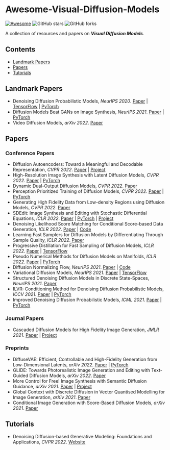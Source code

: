 # Awesome-Visual-Diffusion-Models

[![Awesome](https://cdn.rawgit.com/sindresorhus/awesome/d7305f38d29fed78fa85652e3a63e154dd8e8829/media/badge.svg)](https://github.com/sindresorhus/awesome)  ![GitHub stars](https://img.shields.io/github/stars/Xiefan-Guo/Awesome-Visual-Diffusion-Models?color=green)  ![GitHub forks](https://img.shields.io/github/forks/Xiefan-Guo/Awesome-Visual-Diffusion-Models?color=9cf)

A collection of resources and papers on ***Visual Diffusion Models***.

## Contents

- [Landmark Papers](#landmark-papers)
- [Papers](#papers)
- [Tutorials](#tutorials)

## Landmark Papers

- Denoising Diffusion Probabilistic Models, _NeurIPS 2020_. [Paper](https://papers.nips.cc/paper/2020/file/4c5bcfec8584af0d967f1ab10179ca4b-Paper.pdf) | [TensorFlow](https://github.com/hojonathanho/diffusion) | [PyTorch](https://github.com/pesser/pytorch_diffusion)
- Diffusion Models Beat GANs on Image Synthesis, _NeurIPS 2021_. [Paper](https://papers.nips.cc/paper/2021/file/49ad23d1ec9fa4bd8d77d02681df5cfa-Paper.pdf) | [PyTorch](https://github.com/openai/guided-diffusion)
- Video Diffusion Models, _arXiv 2022_. [Paper](https://arxiv.org/abs/2204.03458)

## Papers

### Conference Papers

- Diffusion Autoencoders: Toward a Meaningful and Decodable Representation, _CVPR 2022_. [Paper](https://arxiv.org/abs/2111.15640) | [Project](https://diff-ae.github.io/)
- High-Resolution Image Synthesis with Latent Diffusion Models, _CVPR 2022_. [Paper](https://arxiv.org/abs/2112.10752) | [PyTorch](https://github.com/CompVis/latent-diffusion)
- Dynamic Dual-Output Diffusion Models, _CVPR 2022_. [Paper](https://arxiv.org/abs/2203.04304)
- Perception Prioritized Training of Diffusion Models, _CVPR 2022_. [Paper](https://arxiv.org/abs/2204.00227) | [PyTorch](https://arxiv.org/abs/2204.00227)
- Generating High Fidelity Data from Low-density Regions using Diffusion Models, _CVPR 2022_. [Paper](https://arxiv.org/abs/2203.17260)
- SDEdit: Image Synthesis and Editing with Stochastic Differential Equations, _ICLR 2022_. [Paper](https://openreview.net/pdf?id=aBsCjcPu_tE) | [PyTorch](https://openreview.net/pdf?id=aBsCjcPu_tE) | [Project](https://sde-image-editing.github.io/)
- Denoising Likelihood Score Matching for Conditional Score-based Data Generation, _ICLR 2022_. [Paper](https://openreview.net/pdf?id=LcF-EEt8cCC) | [Code](https://github.com/chen-hao-chao/dlsm)
- Learning Fast Samplers for Diffusion Models by Differentiating Through Sample Quality, _ICLR 2022_. [Paper](https://openreview.net/pdf?id=VFBjuF8HEp)
- Progressive Distillation for Fast Sampling of Diffusion Models, _ICLR 2022_. [Paper](https://openreview.net/pdf?id=TIdIXIpzhoI) | [TensorFlow](https://github.com/google-research/google-research/tree/master/diffusion_distillation)
- Pseudo Numerical Methods for Diffusion Models on Manifolds, _ICLR 2022_. [Paper](https://openreview.net/pdf?id=PlKWVd2yBkY) | [PyTorch](https://github.com/luping-liu/PNDM)
- Diffusion Normalizing Flow, _NeurIPS 2021_. [Paper](https://proceedings.neurips.cc/paper/2021/file/876f1f9954de0aa402d91bb988d12cd4-Paper.pdf) | [Code](https://github.com/qsh-zh/DiffFlow)
- Variational Diffusion Models, _NeurIPS 2021_. [Paper](https://openreview.net/pdf?id=2LdBqxc1Yv) | [TensorFlow](https://github.com/revsic/jax-variational-diffwave)
- Structured Denoising Diffusion Models in Discrete State-Spaces, _NeurIPS 2021_. [Paper](https://proceedings.neurips.cc/paper/2021/file/958c530554f78bcd8e97125b70e6973d-Paper.pdf)
- ILVR: Conditioning Method for Denoising Diffusion Probabilistic Models, _ICCV 2021_. [Paper](https://openaccess.thecvf.com/content/ICCV2021/papers/Choi_ILVR_Conditioning_Method_for_Denoising_Diffusion_Probabilistic_Models_ICCV_2021_paper.pdf) | [PyTorch](https://github.com/jychoi118/ilvr_adm)
- Improved Denoising Diffusion Probabilistic Models, _ICML 2021_. [Paper](http://proceedings.mlr.press/v139/nichol21a/nichol21a.pdf) | [PyTorch](https://github.com/openai/guided-diffusion)

### Journal Papers

- Cascaded Diffusion Models for High Fidelity Image Generation, _JMLR 2021_. [Paper](https://www.jmlr.org/papers/volume23/21-0635/21-0635.pdf) | [Project](https://cascaded-diffusion.github.io/)

### Preprints

- DiffuseVAE: Efficient, Controllable and High-Fidelity Generation from Low-Dimensional Latents, _arXiv 2022_. [Paper](https://arxiv.org/abs/2201.00308) | [PyTorch](https://github.com/kpandey008/DiffuseVAE)
- GLIDE: Towards Photorealistic Image Generation and Editing with Text-Guided Diffusion Models, _arXiv 2022_. [Paper](https://arxiv.org/abs/2112.10741)
- More Control for Free! Image Synthesis with Semantic Diffusion Guidance, _arXiv 2021_. [Paper](https://arxiv.org/abs/2112.05744) | [Project](https://xh-liu.github.io/sdg/)
- Global Context with Discrete Diffusion in Vector Quantised Modelling for Image Generation, _arXiv 2021_. [Paper](https://arxiv.org/abs/2112.01799)
- Conditional Image Generation with Score-Based Diffusion Models, _arXiv 2021_. [Paper](https://arxiv.org/abs/2111.13606)

## Tutorials

- Denoising Diffusion-based Generative Modeling: Foundations and Applications, _CVPR 2022_. [Website](https://cvpr2022-tutorial-diffusion-models.github.io/)

